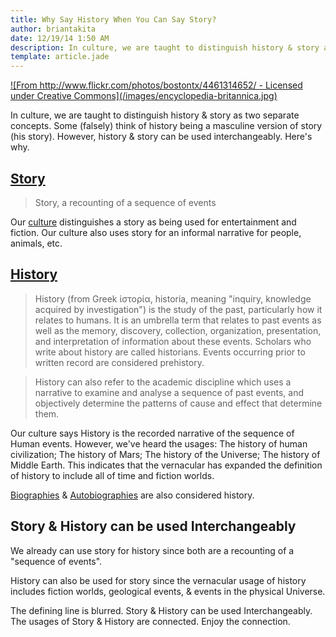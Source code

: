 ```yaml
---
title: Why Say History When You Can Say Story?
author: briantakita
date: 12/19/14 1:50 AM
description: In culture, we are taught to distinguish history & story as two separate concepts. Some (falsely) think of history being a masculine version of story (his story). However, history & story can be used interchangeably. Here's why.
template: article.jade
---
```


<a href="/posts/why-say-history-when-you-can-say-story/">
![From http://www.flickr.com/photos/bostontx/4461314652/ - Licensed under Creative Commons](/images/encyclopedia-britannica.jpg)
</a>

In culture, we are taught to distinguish history & story as two separate concepts. Some (falsely) think of history being a masculine version of story (his story). However, history & story can be used interchangeably. Here's why.

## <a href="https://github.com/btakita/philosophy/blob/master/src/story.md" target="_blank">Story</a>

> Story, a recounting of a sequence of events

Our <a href="https://github.com/btakita/philosophy/blob/master/src/culture.md" target="_blank">culture</a> distinguishes a story as being used for entertainment and fiction. Our culture also uses story for an informal narrative for people, animals, etc.

## <a href="https://github.com/btakita/philosophy/blob/master/src/history.md" target="_blank">History</a>

> History (from Greek ἱστορία, historia, meaning "inquiry, knowledge acquired by investigation") is the study of the past, particularly how it relates to humans. It is an umbrella term that relates to past events as well as the memory, discovery, collection, organization, presentation, and interpretation of information about these events. Scholars who write about history are called historians. Events occurring prior to written record are considered prehistory.

> History can also refer to the academic discipline which uses a narrative to examine and analyse a sequence of past events, and objectively determine the patterns of cause and effect that determine them.

Our culture says History is the recorded narrative of the sequence of Human events. However, we've heard the usages: The history of human civilization; The history of Mars; The history of the Universe; The history of Middle Earth. This indicates that the vernacular has expanded the definition of history to include all of time and fiction worlds.

<a href="http://en.wikipedia.org/wiki/Biography" target="_blank">Biographies</a> & <a href="http://en.wikipedia.org/wiki/Autobiography" target="_blank">Autobiographies</a> are also considered history.

## Story & History can be used Interchangeably

We already can use story for history since both are a recounting of a "sequence of events".

History can also be used for story since the vernacular usage of history includes fiction worlds, geological events, & events in the physical Universe.

The defining line is blurred. Story & History can be used Interchangeably. The usages of Story & History are connected. Enjoy the connection.
